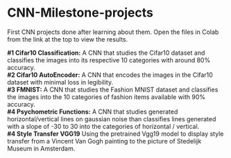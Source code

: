 # CNN-Milestone-projects
First CNN projects done after learning about them. Open the files in Colab from the link at the top to view the results.

__#1 Cifar10 Classification:__
A CNN that studies the Cifar10 dataset and classifies the images into its respective 10 categories with around 80% accuracy. <br>
__#2 Cifar10 AutoEncoder:__ 
A CNN that encodes the images in the Cifar10 dataset with minimal loss in legibility. <br>
__#3 FMNIST:__ 
A CNN that studies the Fashion MNIST dataset and classifies the images into the 10 categories of fashion items available with 90% accuracy. <br>
__#4 Psychometric Functions:__
A CNN that studies generated horizontal/vertical lines on gaussian noise than classifies lines generated with a slope of -30 to 30 into the categories of horizontal / vertical. <br>
__#4 Style Transfer VGG19__
Using the pretrained Vgg19 model to display style transfer from a Vincent Van Gogh painting to the picture of Stedelijk Museum in Amsterdam.


